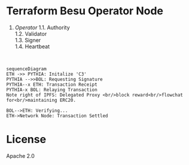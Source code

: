 # Terraform Besu Operator Node

1. *Operator*
     1.1. Authority <br>
     1.2. Validator <br>
     1.3. Signer    <br>
     1.4. Heartbeat <br>
<br>

```mermaid
sequenceDiagram
ETH ->> PYTHIA: Initalize 'C3'
PYTHIA -->>BOL: Requesting Signature
PYTHIA--x ETH: Transaction Receipt
PYTHIA-x BOL: Relaying Transaction
Note right of IPFS: Delegated Proxy <br/>block reward<br/>flowchat for<br/>maintaining ERC20.

BOL-->ETH: Verifying...
ETH->Network Node: Transaction Settled
```

# License 

Apache 2.0 
